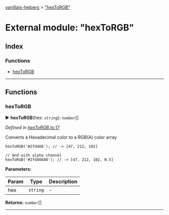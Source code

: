 [vanillajs-helpers](../README.md) > ["hexToRGB"](../modules/_hextorgb_.md)



# External module: "hexToRGB"

## Index

### Functions

* [hexToRGB](_hextorgb_.md#hextorgb)



---
## Functions
<a id="hextorgb"></a>

###  hexToRGB

► **hexToRGB**(hex: *`string`*): `number`[]



*Defined in [hexToRGB.ts:17](https://github.com/Tokimon/vanillajs-helpers/blob/255013e/hexToRGB.ts#L17)*



Converts a Hexadecimal color to a RGB(A) color array

    hexToRGB('#2fd466'); // -> [47, 212, 102]

    // And with alpha channel
    hexToRGB('#2fd46680'); // -> [47, 212, 102, 0.5]


**Parameters:**

| Param | Type | Description |
| ------ | ------ | ------ |
| hex | `string`   |  - |





**Returns:** `number`[]





___


